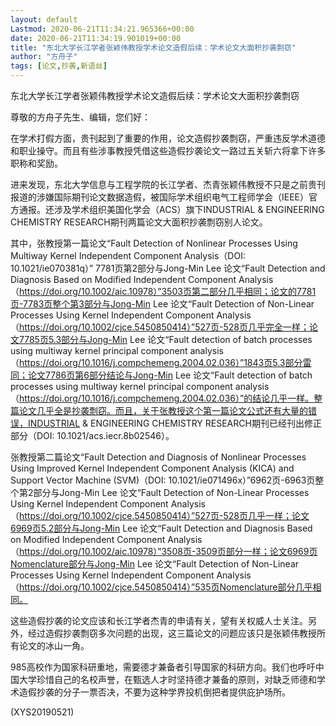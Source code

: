 ```yaml
---
layout: default
Lastmod: 2020-06-21T11:34:21.965366+00:00
date: 2020-06-21T11:34:19.901019+00:00
title: "东北大学长江学者张颖伟教授学术论文造假后续：学术论文大面积抄袭剽窃"
author: "方舟子"
tags: [论文,抄袭,新语丝]
---
```


东北大学长江学者张颖伟教授学术论文造假后续：学术论文大面积抄袭剽窃

尊敬的方舟子先生、编辑，您们好：

在学术打假方面，贵刊起到了重要的作用，论文造假抄袭剽窃，严重违反学术道德和职业操守。而且有些涉事教授凭借这些造假抄袭论文一路过五关斩六将拿下许多职称和奖励。

进来发现，东北大学信息与工程学院的长江学者、杰青张颖伟教授不只是之前贵刊报道的涉嫌国际期刊论文数据造假，被国际学术组织电气工程师学会（IEEE）官方通报。还涉及学术组织美国化学会（ACS）旗下INDUSTRIAL & ENGINEERING CHEMISTRY RESEARCH期刊两篇论文大面积抄袭剽窃别人论文。

其中，张教授第一篇论文“Fault Detection of Nonlinear Processes Using Multiway Kernel Independent Component Analysis（DOI: 10.1021/ie070381q）” 7781页第2部分与Jong-Min Lee 论文“Fault Detection and Diagnosis Based on Modified Independent Component Analysis（https://doi.org/10.1002/aic.10978）”3503页第二部分几乎相同；论文的7781页-7783页整个第3部分与Jong-Min Lee 论文“Fault Detection of Non-Linear Processes Using Kernel Independent Component Analysis（https://doi.org/10.1002/cjce.5450850414）”527页-528页几乎完全一样；论文7785页5.3部分与Jong-Min Lee 论文“Fault detection of batch processes using multiway kernel principal component analysis（https://doi.org/10.1016/j.compchemeng.2004.02.036）”1843页5.3部分雷同；论文7786页第6部分结论与Jong-Min Lee 论文“Fault detection of batch processes using multiway kernel principal component analysis（https://doi.org/10.1016/j.compchemeng.2004.02.036）”的结论几乎一样。整篇论文几乎全是抄袭剽窃。而且，关于张教授这个第一篇论文公式还有大量的错误，INDUSTRIAL & ENGINEERING CHEMISTRY RESEARCH期刊已经刊出修正部分（DOI: 10.1021/acs.iecr.8b02546）。

张教授第二篇论文“Fault Detection and Diagnosis of Nonlinear Processes Using Improved Kernel Independent Component Analysis (KICA) and Support Vector Machine (SVM)（DOI: 10.1021/ie071496x）”6962页-6963页整个第2部分与Jong-Min Lee 论文“Fault Detection of Non-Linear Processes Using Kernel Independent Component Analysis（https://doi.org/10.1002/cjce.5450850414）”527页-528页几乎一样；论文6969页5.2部分与Jong-Min Lee 论文“Fault Detection and Diagnosis Based on Modified Independent Component Analysis（https://doi.org/10.1002/aic.10978）”3508页-3509页部分一样；论文6969页Nomenclature部分与Jong-Min Lee 论文“Fault Detection of Non-Linear Processes Using Kernel Independent Component Analysis（https://doi.org/10.1002/cjce.5450850414）”535页Nomenclature部分几乎相同。

这些造假抄袭的论文应该和长江学者杰青的申请有关，望有关权威人士关注。另外，经过造假抄袭剽窃多次问题的出现，这三篇论文的问题应该只是张颖伟教授所有论文的冰山一角。

985高校作为国家科研重地，需要德才兼备者引导国家的科研方向。我们也呼吁中国大学珍惜自己的名校声誉，在甄选人才时坚持德才兼备的原则，对缺乏师德和学术造假抄袭的分子一票否决，不要为这种学界投机倒把者提供庇护场所。

(XYS20190521)


